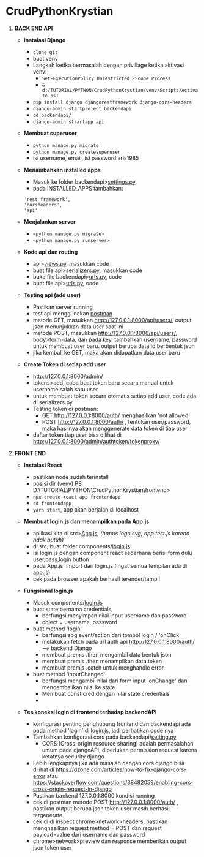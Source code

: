 # CrudPythonKrystian
1. **BACK END API**
    - **Instalasi Django**
        - `clone git`
        - buat venv
        - Langkah ketika bermasalah dengan privillage ketika aktivasi venv:
            - `Set-ExecutionPolicy Unrestricted -Scope Process`
            - `& d:/TUTORIAL/PYTHON/CrudPythonKrystian/venv/Scripts/Activate.ps1`
        - `pip install django djangorestframework django-cors-headers`
        - `django-admin startproject backendapi`
        - `cd backendapi/`
        - `django-admin strartapp api`

    - **Membuat superuser**
        - `python manage.py migrate`
        - `python manage.py createsuperuser`
        - isi username, email, isi password aris1985

    - **Menambahkan installed apps**
        - Masuk ke folder backendapi>[settings.py](https://github.com/ArisDjango/CrudPythonKrystian/blob/2-front_end_login/backendapi/backendapi/settings.py),
        - pada INSTALLED_APPS tambahkan:
        ```
        'rest_framework',
        'corsheaders',
        'api'
        ```

    - **Menjalankan server**
        - `<python manage.py migrate>`
        - `<python manage.py runserver>`

    - **Kode api dan routing**
        - api>[views.py](https://github.com/ArisDjango/CrudPythonKrystian/blob/2-front_end_login/backendapi/api/views.py), masukkan code
        - buat file api>[serializers.py](https://github.com/ArisDjango/CrudPythonKrystian/blob/2-front_end_login/backendapi/api/serializers.py), masukkan code
        - buka file backendapi>[urls.py](https://github.com/ArisDjango/CrudPythonKrystian/blob/2-front_end_login/backendapi/backendapi/urls.py), code
        - buat file api>[urls.py](https://github.com/ArisDjango/CrudPythonKrystian/blob/2-front_end_login/backendapi/api/urls.py), code

    - **Testing api (add user)**
        - Pastikan server running
        - test api menggunakan [postman](https://web.postman.co/home)
        - metode GET, masukkan http://127.0.0.1:8000/api/users/,
        output json menunjukkan data user saat ini
        - metode POST, masukkan http://127.0.0.1:8000/api/users/, body>form-data, dan pada key, tambahkan username, password untuk membuat user baru. output berupa data id berbentuk json
        - jika kembali ke GET, maka akan didapatkan data user baru

    - **Create Token di setiap add user**
        - http://127.0.0.1:8000/admin/
        - tokens>add, coba buat token baru secara manual untuk username salah satu user
        - untuk membuat token secara otomatis setiap add user, code ada di serializers.py
        - Testing token di postman:
            - GET http://127.0.0.1:8000/auth/ menghasilkan 'not allowed'
            - POST http://127.0.0.1:8000/auth/ , tentukan user/password, maka hasilnya akan menggenerate data token di tiap user
        - daftar token tiap user bisa dilihat di http://127.0.0.1:8000/admin/authtoken/tokenproxy/

2. **FRONT END**
    - **Instalasi React**
        - pastikan node sudah terinstall
        - posisi dir (venv) PS D:\TUTORIAL\PYTHON\CrudPythonKrystian\frontend>
        - `npx create-react-app frontendapp`
        - `cd frontendapp`
        - `yarn start`, app akan berjalan di localhost
    
    - **Membuat login.js dan menampilkan pada App.js**
        - aplikasi kita di src>[App.js](https://github.com/ArisDjango/CrudPythonKrystian/blob/2-front_end_login/frontend/frontendapp/src/App.js), _(hapus logo.svg, app.test.js karena ndak butuh)_
        - di src, buat folder components/[login.js](https://github.com/ArisDjango/CrudPythonKrystian/blob/2-front_end_login/frontend/frontendapp/src/components/login.js)
        - isi login.js dengan component react <Login> sederhana berisi form dulu user,pass,login button
        - pada App.js: import <Login> dari login.js (ingat semua tempilan ada di app.js)
        - cek pada browser apakah berhasil terender/tampil

    - **Fungsional login.js**
        - Masuk components/[login.js](https://github.com/ArisDjango/CrudPythonKrystian/blob/2-front_end_login/frontend/frontendapp/src/components/login.js)
        - buat state bernama credentials
            - berfungsi menyimpan nilai input username dan password
            - object = username, password
        - buat method 'login'
            - berfungsi sbg event/action dari tombol login / 'onClick'
            - melakukan fetch pada url auth api http://127.0.0.1:8000/auth/ --> backend Django
            - membuat premis .then mengambil data bentuk json
            - membuat premis .then menampilkan data.token
            - membuat premis .catch untuk menghandle error
        - buat method 'inputChanged'
            - berfungsi mengambil nilai dari form input 'onChange' dan mengembalikan nilai ke state
            - Membuat const cred dengan nilai state credentials
            - 

    - **Tes koneksi login di frontend terhadap backendAPI**
        - konfigurasi penting penghubung frontend dan backendapi ada pada method 'login' di [login.js](https://github.com/ArisDjango/CrudPythonKrystian/blob/2-front_end_login/frontend/frontendapp/src/components/login.js), jadi perhatikan code nya
        - Tambahkan konfigurasi cors pada backendapi/[setting.py](https://github.com/ArisDjango/CrudPythonKrystian/blob/2-front_end_login/backendapi/backendapi/settings.py)
            - CORS (Cross-origin resource sharing) adalah permasalahan umum pada djangoAPI, diperlukan permission request karena ketatnya security django
        - Lebih lengkapnya jika ada masalah dengan cors django bisa dilihat di https://dzone.com/articles/how-to-fix-django-cors-error atau https://stackoverflow.com/questions/38482059/enabling-cors-cross-origin-request-in-django
        - Pastikan backend 127.0.0.1:8000 kondisi running
        - cek di postman metode POST http://127.0.0.1:8000/auth/ , pastikan output berupa json token user masih berhasil tergenerate
        - cek di di inspect chrome>network>headers, pastikan menghasilkan request method = POST dan request payload=value dari username dan password
        - chrome>network>preview dan response memberikan output json token user


            
